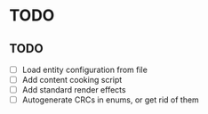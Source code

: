 # TODO


## TODO
- [ ] Load entity configuration from file
- [ ] Add content cooking script
- [ ] Add standard render effects
- [ ] Autogenerate CRCs in enums, or get rid of them
